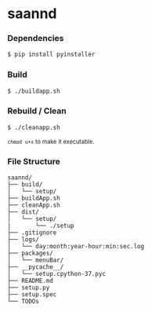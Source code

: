 # saannd 

### Dependencies
```bash
$ pip install pyinstaller
```
### Build
```bash
$ ./buildapp.sh
```
### Rebuild / Clean
```bash
$ ./cleanapp.sh
```  
<sub><code>chmod u+x</code> to make it executable.</sub>
  
### File Structure
```
saannd/
├── build/
│   └── setup/
├── buildApp.sh
├── cleanApp.sh
├── dist/
│   └── setup/
|       └── ./setup
├── .gitignore
├── logs/
│   └── day:month:year-hour:min:sec.log
├── packages/
│   └── menuBar/
├── __pycache__/
│   └── setup.cpython-37.pyc
├── README.md
├── setup.py
├── setup.spec
└── TODOs
```
